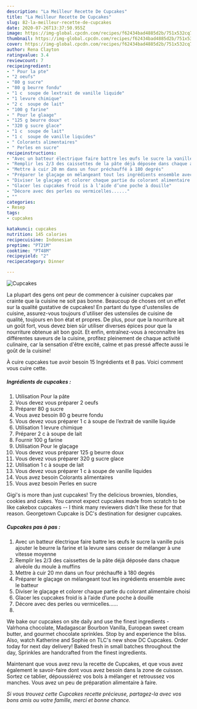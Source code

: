 ```yaml
---
description: "La Meilleur Recette De Cupcakes"
title: "La Meilleur Recette De Cupcakes"
slug: 82-la-meilleur-recette-de-cupcakes
date: 2020-07-26T13:37:50.955Z
image: https://img-global.cpcdn.com/recipes/f62434bad4885d2b/751x532cq70/cupcakes-photo-principale-de-la-recette.jpg
thumbnail: https://img-global.cpcdn.com/recipes/f62434bad4885d2b/751x532cq70/cupcakes-photo-principale-de-la-recette.jpg
cover: https://img-global.cpcdn.com/recipes/f62434bad4885d2b/751x532cq70/cupcakes-photo-principale-de-la-recette.jpg
author: Rena Clayton
ratingvalue: 3.4
reviewcount: 7
recipeingredient:
- " Pour la pte"
- "2 oeufs"
- "80 g sucre"
- "80 g beurre fondu"
- "1 c  soupe de lextrait de vanille liquide"
- "1 levure chimique"
- "2 c  soupe de lait"
- "100 g farine"
- " Pour le glaage"
- "125 g beurre doux"
- "320 g sucre glace"
- "1 c  soupe de lait"
- "1 c  soupe de vanille liquides"
- " Colorants alimentaires"
- " Perles en sucre"
recipeinstructions:
- "Avec un batteur électrique faire battre les œufs le sucre la vanille puis ajouter le beurre la farine et la levure sans cesser de mélanger à une vitesse moyenne"
- "Remplir les 2/3 des caissettes de la pâte déjà déposée dans chaque alvéole du moule à muffins"
- "Mettre à cuir 20 mn dans un four préchauffé à 180 degrés"
- "Préparer le glaçage on mélangeant tout les ingrédients ensemble avec le batteur"
- "Diviser le glaçage et colorer chaque partie du colorant alimentaire choisi"
- "Glacer les cupcakes froid is à l’aide d’une poche à douille"
- "Décore avec des perles ou vermicelles......"
- ""
categories:
- Resep
tags:
- cupcakes

katakunci: cupcakes 
nutrition: 145 calories
recipecuisine: Indonesian
preptime: "PT21M"
cooktime: "PT48M"
recipeyield: "2"
recipecategory: Dinner

---
```



![Cupcakes](https://img-global.cpcdn.com/recipes/f62434bad4885d2b/751x532cq70/cupcakes-photo-principale-de-la-recette.jpg)

La plupart des gens ont peur de commencer à cuisiner cupcakes par crainte que la cuisine ne soit pas bonne. Beaucoup de choses ont un effet sur la qualité gustative de cupcakes! En partant du type d'ustensiles de cuisine, assurez-vous toujours d'utiliser des ustensiles de cuisine de qualité, toujours en bon état et propres. De plus, pour que la nourriture ait un goût fort, vous devez bien sûr utiliser diverses épices pour que la nourriture obtenue ait bon goût. Et enfin, entraînez-vous à reconnaître les différentes saveurs de la cuisine, profitez pleinement de chaque activité culinaire, car la sensation d'être excité, calme et pas pressé affecte aussi le goût de la cuisine!

<!--inarticleads1-->

À cuire cupcakes tue avoir besoin 15 Ingrédients et 8 pas. Voici comment vous cuire cette.

##### Ingrédients de cupcakes :

1. Utilisation  Pour la pâte
1. Vous devez vous préparer 2 oeufs
1. Préparer 80 g sucre
1. Vous avez besoin 80 g beurre fondu
1. Vous devez vous préparer 1 c à soupe de l’extrait de vanille liquide
1. Utilisation 1 levure chimique
1. Préparer 2 c à soupe de lait
1. Fournir 100 g farine
1. Utilisation  Pour le glaçage
1. Vous devez vous préparer 125 g beurre doux
1. Vous devez vous préparer 320 g sucre glace
1. Utilisation 1 c à soupe de lait
1. Vous devez vous préparer 1 c à soupe de vanille liquides
1. Vous avez besoin  Colorants alimentaires
1. Vous avez besoin  Perles en sucre


Gigi&#39;s is more than just cupcakes! Try the delicious brownies, blondies, cookies and cakes. You cannot expect cupcakes made from scratch to be like cakebox cupcakes -- I think many reviewers didn&#39;t like these for that reason. Georgetown Cupcake is DC&#39;s destination for designer cupcakes. 

<!--inarticleads2-->

##### Cupcakes pas à pas :

1. Avec un batteur électrique faire battre les œufs le sucre la vanille puis ajouter le beurre la farine et la levure sans cesser de mélanger à une vitesse moyenne
1. Remplir les 2/3 des caissettes de la pâte déjà déposée dans chaque alvéole du moule à muffins
1. Mettre à cuir 20 mn dans un four préchauffé à 180 degrés
1. Préparer le glaçage on mélangeant tout les ingrédients ensemble avec le batteur
1. Diviser le glaçage et colorer chaque partie du colorant alimentaire choisi
1. Glacer les cupcakes froid is à l’aide d’une poche à douille
1. Décore avec des perles ou vermicelles......
1. 


We bake our cupcakes on site daily and use the finest ingredients - Valrhona chocolate, Madagascar Bourbon Vanilla, European sweet cream butter, and gourmet chocolate sprinkles. Stop by and experience the bliss. Also, watch Katherine and Sophie on TLC&#39;s new show DC Cupcakes. Order today for next day delivery! Baked fresh in small batches throughout the day, Sprinkles are handcrafted from the finest ingredients. 

<!--inarticleads1-->

<p>
Maintenant que vous avez revu la recette de Cupcakes, et que vous avez également le savoir-faire dont vous avez besoin dans la zone de cuisson. Sortez ce tablier, dépoussiérez vos bols à mélanger et retroussez vos manches. Vous avez un peu de préparation alimentaire à faire.
</p>

<p>
<i>Si vous trouvez cette Cupcakes recette précieuse, partagez-la avec vos bons amis ou votre famille, merci et bonne chance.</i>
</p>
